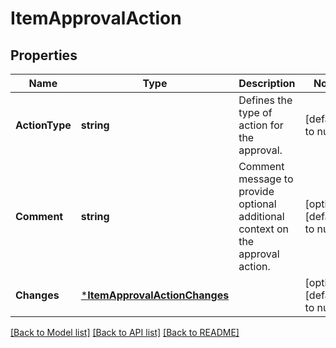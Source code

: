 # ItemApprovalAction

## Properties
Name | Type | Description | Notes
------------ | ------------- | ------------- | -------------
**ActionType** | **string** | Defines the type of action for the approval. | [default to null]
**Comment** | **string** | Comment message to provide optional additional context on the approval action. | [optional] [default to null]
**Changes** | [***ItemApprovalActionChanges**](ItemApprovalAction_Changes.md) |  | [optional] [default to null]

[[Back to Model list]](../README.md#documentation-for-models) [[Back to API list]](../README.md#documentation-for-api-endpoints) [[Back to README]](../README.md)

